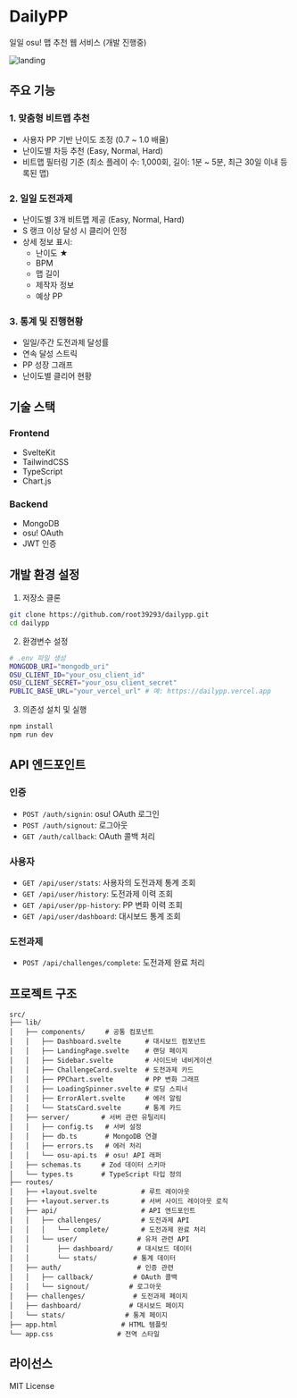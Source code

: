 # DailyPP

일일 osu! 맵 추천 웹 서비스 (개발 진행중)

![landing](https://github.com/user-attachments/assets/f8fb0208-c39b-4d30-96e6-1c2f15b6118f)

## 주요 기능

### 1. 맞춤형 비트맵 추천
- 사용자 PP 기반 난이도 조정 (0.7 ~ 1.0 배율)
- 난이도별 차등 추천 (Easy, Normal, Hard)
- 비트맵 필터링 기준 (최소 플레이 수: 1,000회, 길이: 1분 ~ 5분, 최근 30일 이내 등록된 맵)

### 2. 일일 도전과제
- 난이도별 3개 비트맵 제공 (Easy, Normal, Hard)
- S 랭크 이상 달성 시 클리어 인정
- 상세 정보 표시:
  - 난이도 ★
  - BPM
  - 맵 길이
  - 제작자 정보
  - 예상 PP

### 3. 통계 및 진행현황
- 일일/주간 도전과제 달성률
- 연속 달성 스트릭
- PP 성장 그래프
- 난이도별 클리어 현황

## 기술 스택

### Frontend
- SvelteKit
- TailwindCSS
- TypeScript
- Chart.js

### Backend
- MongoDB
- osu! OAuth
- JWT 인증

## 개발 환경 설정

1. 저장소 클론
~~~bash
git clone https://github.com/root39293/dailypp.git
cd dailypp
~~~

2. 환경변수 설정
~~~bash
# .env 파일 생성
MONGODB_URI="mongodb_uri"
OSU_CLIENT_ID="your_osu_client_id"
OSU_CLIENT_SECRET="your_osu_client_secret"
PUBLIC_BASE_URL="your_vercel_url" # 예: https://dailypp.vercel.app
~~~

3. 의존성 설치 및 실행
~~~bash
npm install
npm run dev
~~~

## API 엔드포인트

### 인증
- `POST /auth/signin`: osu! OAuth 로그인
- `POST /auth/signout`: 로그아웃
- `GET /auth/callback`: OAuth 콜백 처리

### 사용자
- `GET /api/user/stats`: 사용자의 도전과제 통계 조회
- `GET /api/user/history`: 도전과제 이력 조회
- `GET /api/user/pp-history`: PP 변화 이력 조회
- `GET /api/user/dashboard`: 대시보드 통계 조회

### 도전과제
- `POST /api/challenges/complete`: 도전과제 완료 처리

## 프로젝트 구조
~~~
src/
├── lib/
│   ├── components/     # 공통 컴포넌트
│   │   ├── Dashboard.svelte      # 대시보드 컴포넌트
│   │   ├── LandingPage.svelte    # 랜딩 페이지
│   │   ├── Sidebar.svelte        # 사이드바 네비게이션
│   │   ├── ChallengeCard.svelte  # 도전과제 카드
│   │   ├── PPChart.svelte        # PP 변화 그래프
│   │   ├── LoadingSpinner.svelte # 로딩 스피너
│   │   ├── ErrorAlert.svelte     # 에러 알림
│   │   └── StatsCard.svelte      # 통계 카드
│   ├── server/        # 서버 관련 유틸리티
│   │   ├── config.ts   # 서버 설정
│   │   ├── db.ts       # MongoDB 연결
│   │   ├── errors.ts   # 에러 처리
│   │   └── osu-api.ts  # osu! API 래퍼
│   ├── schemas.ts     # Zod 데이터 스키마
│   └── types.ts       # TypeScript 타입 정의
├── routes/
│   ├── +layout.svelte           # 루트 레이아웃
│   ├── +layout.server.ts        # 서버 사이드 레이아웃 로직
│   ├── api/                     # API 엔드포인트
│   │   ├── challenges/          # 도전과제 API
│   │   │   └── complete/        # 도전과제 완료 처리
│   │   └── user/               # 유저 관련 API
│   │       ├── dashboard/      # 대시보드 데이터
│   │       └── stats/         # 통계 데이터
│   ├── auth/                   # 인증 관련
│   │   ├── callback/          # OAuth 콜백
│   │   └── signout/          # 로그아웃
│   ├── challenges/            # 도전과제 페이지
│   ├── dashboard/            # 대시보드 페이지
│   └── stats/               # 통계 페이지
├── app.html                # HTML 템플릿
└── app.css                # 전역 스타일
~~~

## 라이선스

MIT License
